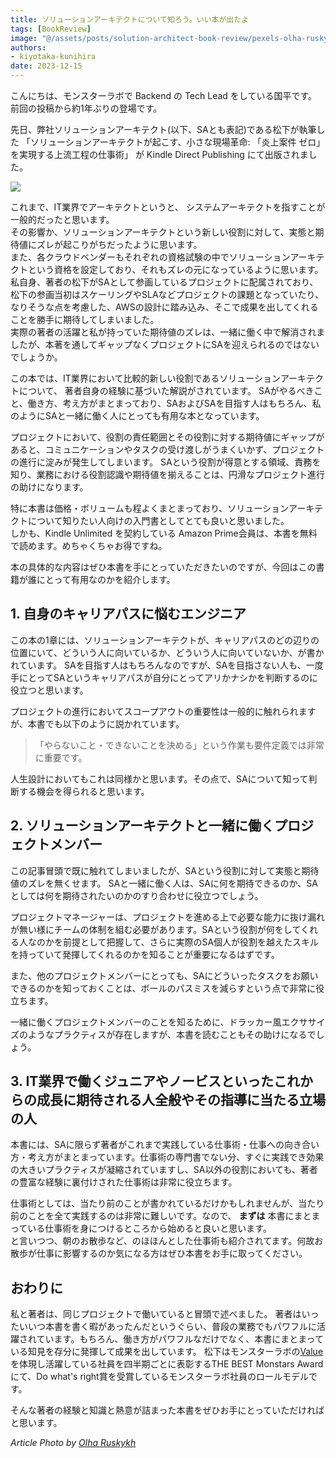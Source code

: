 ```yaml
---
title: ソリューションアーキテクトについて知ろう。いい本が出たよ
tags: [BookReview]
image: "@/assets/posts/solution-architect-book-review/pexels-olha-ruskykh-5984617.jpg"
authors:
- kiyotaka-kunihira
date: 2023-12-15
---
```


こんにちは、モンスターラボで Backend の Tech Lead をしている国平です。<br />
前回の投稿から約1年ぶりの登場です。

先日、弊社ソリューションアーキテクト(以下、SAとも表記)である松下が執筆した 「ソリューションアーキテクトが起こす、小さな現場革命: 「炎上案件 ゼロ」を実現する上流工程の仕事術」 が Kindle Direct Publishing にて出版されました。

[![](https://m.media-amazon.com/images/I/81Z966FuA+L._SY522_.jpg)](https://www.amazon.co.jp/dp/B0CNZWPJQ2)

これまで、IT業界でアーキテクトというと、 システムアーキテクトを指すことが一般的だったと思います。<br />
その影響か、ソリューションアーキテクトという新しい役割に対して、実態と期待値にズレが起こりがちだったように思います。<br />
また、各クラウドベンダーもそれぞれの資格試験の中でソリューションアーキテクトという資格を設定しており、それもズレの元になっているように思います。<br />
私自身、著者の松下がSAとして参画しているプロジェクトに配属されており、松下の参画当初はスケーリングやSLAなどプロジェクトの課題となっていたり、なりそうな点を考慮した、AWSの設計に踏み込み、そこで成果を出してくれることを勝手に期待してしまいました。<br />
実際の著者の活躍と私が持っていた期待値のズレは、一緒に働く中で解消されましたが、本著を通してギャップなくプロジェクトにSAを迎えられるのではないでしょうか。

この本では、IT業界において比較的新しい役割であるソリューションアーキテクトについて、 著者自身の経験に基づいた解説がされています。
SAがやるべきこと、働き方、考え方がまとまっており、SAおよびSAを目指す人はもちろん、私のようにSAと一緒に働く人にとっても有用な本となっています。

プロジェクトにおいて、役割の責任範囲とその役割に対する期待値にギャップがあると、コミュニケーションやタスクの受け渡しがうまくいかず、プロジェクトの進行に淀みが発生してしまいます。
SAという役割が得意とする領域、責務を知り、業務における役割認識や期待値を揃えることは、円滑なプロジェクト進行の助けになります。

特に本書は価格・ボリュームも程よくまとまっており、ソリューションアーキテクトについて知りたい人向けの入門書としてとても良いと思いました。<br />
しかも、Kindle Unlimited を契約している Amazon Prime会員は、本書を無料で読めます。めちゃくちゃお得ですね。

本の具体的な内容はぜひ本書を手にとっていただきたいのですが、今回はこの書籍が誰にとって有用なのかを紹介します。

## 1. 自身のキャリアパスに悩むエンジニア

この本の1章には、ソリューションアーキテクトが、キャリアパスのどの辺りの位置にいて、どういう人に向いているか、どういう人に向いていないか、が書かれています。
SAを目指す人はもちろんなのですが、SAを目指さない人も、一度手にとってSAというキャリアパスが自分にとってアリかナシかを判断するのに役立つと思います。

プロジェクトの進行においてスコープアウトの重要性は一般的に触れられますが、本書でも以下のように説かれています。

> 「やらないこと・できないことを決める」という作業も要件定義では非常に重要です。

人生設計においてもこれは同様かと思います。その点で、SAについて知って判断する機会を得られると思います。

## 2. ソリューションアーキテクトと一緒に働くプロジェクトメンバー 

この記事冒頭で既に触れてしまいましたが、SAという役割に対して実態と期待値のズレを無くせます。
SAと一緒に働く人は、SAに何を期待できるのか、SAとしては何を期待されたいのかのすり合わせに役立つでしょう。

プロジェクトマネージャーは、プロジェクトを進める上で必要な能力に抜け漏れが無い様にチームの体制を組む必要があります。SAという役割が何をしてくれる人なのかを前提として把握して、さらに実際のSA個人が役割を越えたスキルを持っていて発揮してくれるのかを知ることが重要になるはずです。

また、他のプロジェクトメンバーにとっても、SAにどういったタスクをお願いできるのかを知っておくことは、ボールのパスミスを減らすという点で非常に役立ちます。

一緒に働くプロジェクトメンバーのことを知るために、ドラッカー風エクササイズのようなプラクティスが存在しますが、本書を読むこともその助けになるでしょう。

## 3. IT業界で働くジュニアやノービスといったこれからの成長に期待される人全般やその指導に当たる立場の人

本書には、SAに限らず著者がこれまで実践している仕事術・仕事への向き合い方・考え方がまとまっています。仕事術の専門書でない分、すぐに実践でき効果の大きいプラクティスが凝縮されていますし、SA以外の役割においても、著者の豊富な経験に裏付けされた仕事術は非常に役立ちます。

仕事術としては、当たり前のことが書かれているだけかもしれませんが、当たり前のことを全て実践するのは非常に難しいです。なので、 **まずは** 本書にまとまっている仕事術を身につけるところから始めると良いと思います。<br />
と言いつつ、朝のお散歩など、のほほんとした仕事術も紹介されてます。何故お散歩が仕事に影響するのか気になる方はぜひ本書をお手に取ってください。

## おわりに

私と著者は、同じプロジェクトで働いていると冒頭で述べました。
著者はいったいいつ本書を書く暇があったんだというぐらい、普段の業務でもパワフルに活躍されています。もちろん、働き方がパワフルなだけでなく、本書にまとまっている知見を存分に発揮して成果を出しています。
松下はモンスターラボの[Value](https://www.join.monstar-lab.com/mission-values)を体現し活躍している社員を四半期ごとに表彰するTHE BEST Monstars Awardにて、Do what's right賞を受賞しているモンスターラボ社員のロールモデルです。

そんな著者の経験と知識と熱意が詰まった本書をぜひお手にとっていただければと思います。

_Article Photo by [Olha Ruskykh](https://www.pexels.com/ja-jp/photo/5984617/)_
